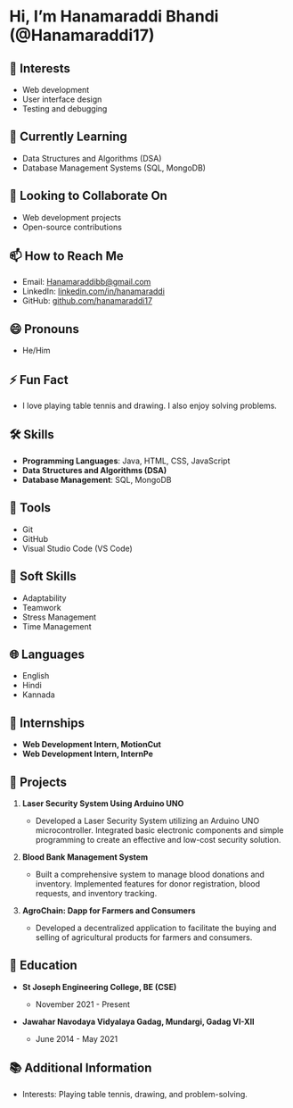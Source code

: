 # Hi, I’m Hanamaraddi Bhandi (@Hanamaraddi17)

## 👀 Interests
- Web development
- User interface design
- Testing and debugging

## 🌱 Currently Learning
- Data Structures and Algorithms (DSA)
- Database Management Systems (SQL, MongoDB)

## 💞️ Looking to Collaborate On
- Web development projects
- Open-source contributions

## 📫 How to Reach Me
- Email: [Hanamaraddibb@gmail.com](mailto:Hanamaraddibb@gmail.com)
- LinkedIn: [linkedin.com/in/hanamaraddi](https://www.linkedin.com/in/hanamaraddi)
- GitHub: [github.com/hanamaraddi17](https://github.com/Hanamaraddi17)

## 😄 Pronouns
- He/Him

## ⚡ Fun Fact
- I love playing table tennis and drawing. I also enjoy solving problems.

## 🛠️ Skills
- **Programming Languages**: Java, HTML, CSS, JavaScript
- **Data Structures and Algorithms (DSA)**
- **Database Management**: SQL, MongoDB

## 🔧 Tools
- Git
- GitHub
- Visual Studio Code (VS Code)

## 🧠 Soft Skills
- Adaptability
- Teamwork
- Stress Management
- Time Management

## 🌐 Languages
- English
- Hindi
- Kannada

## 💼 Internships
- **Web Development Intern, MotionCut**
- **Web Development Intern, InternPe**

## 🚀 Projects
1. **Laser Security System Using Arduino UNO**
   - Developed a Laser Security System utilizing an Arduino UNO microcontroller. Integrated basic electronic components and simple programming to create an effective and low-cost security solution.

2. **Blood Bank Management System**
   - Built a comprehensive system to manage blood donations and inventory. Implemented features for donor registration, blood requests, and inventory tracking.

3. **AgroChain: Dapp for Farmers and Consumers**
   - Developed a decentralized application to facilitate the buying and selling of agricultural products for farmers and consumers.

## 🏫 Education
- **St Joseph Engineering College, BE (CSE)**
  - November 2021 - Present

- **Jawahar Navodaya Vidyalaya Gadag, Mundargi, Gadag VI-XII**
  - June 2014 - May 2021

## 📚 Additional Information
- Interests: Playing table tennis, drawing, and problem-solving.


<!---
Hanamaraddi17/Hanamaraddi17 is a ✨ special ✨ repository because its `README.md` (this file) appears on your GitHub profile.
You can click the Preview link to take a look at your changes.
--->
